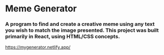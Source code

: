 # Meme Generator

### A program to find and create a creative meme using any text you wish to match the image presented.  This project was built primarily in React, using HTML/CSS concepts.


https://mygenerator.netlify.app/